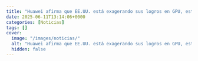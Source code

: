 ```yaml
---
title: "Huawei afirma que EE.UU. está exagerando sus logros en GPU, están por detrás, pero compensan la física con las matemáticas"
date: 2025-06-11T13:14:06+0000
categories: [Noticias]
tags: []
cover:
  image: "/images/noticias/"
  alt: "Huawei afirma que EE.UU. está exagerando sus logros en GPU, están por detrás, pero compensan la física con las matemáticas"
  hidden: false
---
```



